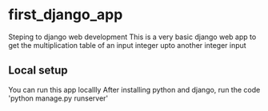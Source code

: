 # first_django_app
 Steping to django web development
This is a very basic django web app to get the multiplication table of an input integer upto another integer input

## Local setup
You can run this app locallly
After installing python and django, run the code 'python manage.py runserver'
